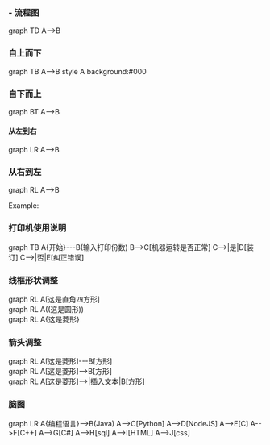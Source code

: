 ### - 流程图

<div class="mermaid">
graph TD
         A-->B
</div>


### 自上而下  



<div class="mermaid">
graph TB
A-->B
         style A background:#000
</div>

### 自下而上  



<div class="mermaid">
graph BT
A-->B
</div>  


#### 从左到右



<div class="mermaid">
graph LR
A-->B
</div>  

### 从右到左



<div class="mermaid">
graph RL
A-->B
</div>

Example:  

### 打印机使用说明  



<div class="mermaid">
graph TB
      A{开始}---B(输入打印份数)
      B-->C[机器运转是否正常]
      C-->|是|D[装订]
      C-->|否|E[纠正错误]
</div>

### 线框形状调整  



<div class="mermaid">
graph RL
A[这是直角四方形]
</div>



<div class="mermaid">
graph RL
A((这是圆形))
</div>



<div class="mermaid">
graph RL
A{这是菱形}
</div>

### 箭头调整  



<div class="mermaid">
graph RL
A[这是菱形]---B[方形]
</div>



<div class="mermaid">
graph RL
A[这是菱形]-->B[方形]
</div>



<div class="mermaid">
graph RL
A[这是菱形]-->|插入文本|B[方形]
</div>

### 脑图

<div class="mermaid">
graph LR
      A{编程语言}-->B(Java)
      A-->C[Python]
      A-->D[NodeJS]
      A-->E[C]
      A-->F[C++]
      A-->G[C#]
      A-->H[sql]
      A-->I[HTML]
      A-->J[css]
</div>
